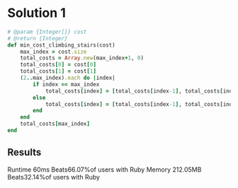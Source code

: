 # Solution 1 
```ruby
# @param {Integer[]} cost
# @return {Integer}
def min_cost_climbing_stairs(cost)
    max_index = cost.size
    total_costs = Array.new(max_index+1, 0)
    total_costs[0] = cost[0]
    total_costs[1] = cost[1]
    (2..max_index).each do |index|
        if index == max_index
            total_costs[index] = [total_costs[index-1], total_costs[index-2]].min
        else
            total_costs[index] = [total_costs[index-1], total_costs[index-2]].min + cost[index]
        end
    end
    total_costs[max_index]
end
```
## Results
Runtime 60ms Beats66.07%of users with Ruby
Memory 212.05MB Beats32.14%of users with Ruby


